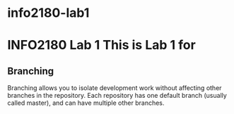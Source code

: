 # info2180-lab1
# INFO2180 Lab 1 This is Lab 1 for <Jaydar Mitchell>

## Branching 

Branching allows you to isolate development work without affecting other branches in the repository. Each repository has one default branch (usually called master), and can have multiple other branches.